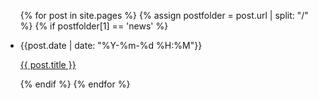 <ul>
  {% for post in site.pages %}
    {% assign postfolder = post.url | split: "/" %}
    {% if postfolder[1] == 'news' %}
      <li>
        <p>{{post.date | date: "%Y-%m-%d %H:%M"}}</p>
        <p><a href="{{ post.url }}">{{ post.title }}</a></p>
      </li>
    {% endif %}
  {% endfor %}
</ul>
